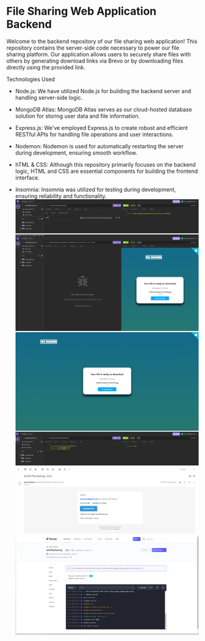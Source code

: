 # File Sharing Web Application Backend

Welcome to the backend repository of our file sharing web application! This repository contains the server-side code necessary to power our file sharing platform. Our application allows users to securely share files with others by generating download links via Brevo or by downloading files directly using the provided link.

Technologies Used

* Node.js: We have utilized Node.js for building the backend server and handling server-side logic.

* MongoDB Atlas: MongoDB Atlas serves as our cloud-hosted database solution for storing user data and file information.

* Express.js: We've employed Express.js to create robust and efficient RESTful APIs for handling file operations and user interactions.

* Nodemon: Nodemon is used for automatically restarting the server during development, ensuring smooth workflow.

* hTML & CSS: Although this repository primarily focuses on the backend logic, HTML and CSS are essential components for building the frontend interface.

* Insomnia: Insomnia was utilized for testing during development, ensuring reliability and functionality.
![](images/file%20upload.png)
![](images/download%20page%20using%20insomnia.png)
![](images/download%20page.png)
![](images/email%20sent%20using%20insomnia.png)
![](images/email%20sent.png)
![](images/live%20server%20hosting.png)
